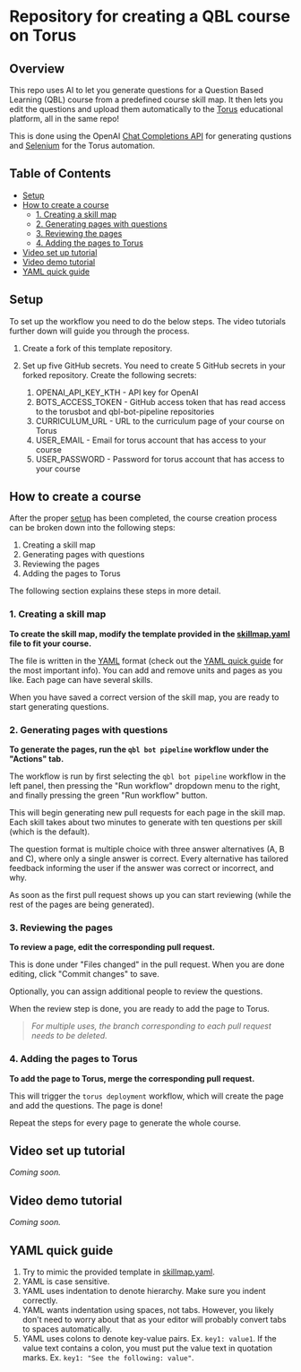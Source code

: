 # Repository for creating a QBL course on Torus

## Overview
This repo uses AI to let you generate questions for a Question Based Learning (QBL) course from a predefined course skill map. It then lets you edit the questions and upload them automatically to the [Torus](https://oli.cmu.edu/torus/) educational platform, all in the same repo!

This is done using the OpenAI [Chat Completions API](https://platform.openai.com/docs/guides/gpt/chat-completions-api) for generating qustions and [Selenium](https://www.selenium.dev/) for the Torus automation.

## Table of Contents
- [Setup](#setup)
- [How to create a course](#how-to-create-a-course)
  - [1. Creating a skill map](#1-creating-a-skill-map)
  - [2. Generating pages with questions](#2-generating-pages-with-questions)
  - [3. Reviewing the pages](#3-reviewing-the-pages)
  - [4. Adding the pages to Torus](#4-adding-the-pages-to-torus)
- [Video set up tutorial](#video-set-up-tutorial)
- [Video demo tutorial](#video-demo-tutorial)
- [YAML quick guide](#yaml-quick-guide)

## Setup

To set up the workflow you need to do the below steps. The video tutorials further down will guide you through the process.

1. Create a fork of this template repository.

2. Set up five GitHub secrets. You need to create 5 GitHub secrets in your forked repository. Create the following secrets:

    1. OPENAI_API_KEY_KTH - API key for OpenAI
    2. BOTS_ACCESS_TOKEN - GitHub access token that has read access to the torusbot and qbl-bot-pipeline repositories
    3. CURRICULUM_URL - URL to the curriculum page of your course on Torus
    4. USER_EMAIL - Email for torus account that has access to your course
    5. USER_PASSWORD - Password for torus account that has access to your course

## How to create a course

After the proper [setup](/skillmap.yaml) has been completed, the course creation process can be broken down into the following steps:

1. Creating a skill map
2. Generating pages with questions
3. Reviewing the pages
4. Adding the pages to Torus

The following section explains these steps in more detail.

### 1. Creating a skill map

**To create the skill map, modify the template provided in the [skillmap.yaml](/skillmap.yaml) file to fit your course.**

The file is written in the [YAML](https://en.wikipedia.org/wiki/YAML) format (check out the [YAML quick guide](#yaml-quick-guide) for the most important info). You can add and remove units and pages as you like. Each page can have several skills.

When you have saved a correct version of the skill map, you are ready to start generating questions.

### 2. Generating pages with questions

**To generate the pages, run the `qbl bot pipeline` workflow under the "Actions" tab.**

The workflow is run by first selecting the `qbl bot pipeline` workflow in the left panel, then pressing the "Run workflow" dropdown menu to the right, and finally pressing the green "Run workflow" button.

This will begin generating new pull requests for each page in the skill map. Each skill takes about two minutes to generate with ten questions per skill (which is the default). 

The question format is multiple choice with three answer alternatives (A, B and C), where only a single answer is correct. Every alternative has tailored feedback informing the user if the answer was correct or incorrect, and why.

As soon as the first pull request shows up you can start reviewing (while the rest of the pages are being generated).

### 3. Reviewing the pages

**To review a page, edit the corresponding pull request.**

This is done under "Files changed" in the pull request. When you are done editing, click "Commit changes" to save.

Optionally, you can assign additional people to review the questions.

When the review step is done, you are ready to add the page to Torus.

> *For multiple uses, the branch corresponding to each pull request needs to be deleted.* 

### 4. Adding the pages to Torus

**To add the page to Torus, merge the corresponding pull request.**

This will trigger the `torus deployment` workflow, which will create the page and add the questions. The page is done!

Repeat the steps for every page to generate the whole course.

## Video set up tutorial
*Coming soon.*

## Video demo tutorial
*Coming soon.*

## YAML quick guide

1. Try to mimic the provided template in [skillmap.yaml](skillmap.yaml).
2. YAML is case sensitive.
3. YAML uses indentation to denote hierarchy. Make sure you indent correctly.
4. YAML wants indentation using spaces, not tabs. However, you likely don't need to worry about that as your editor will probably convert tabs to spaces automatically.
5. YAML uses colons to denote key-value pairs. Ex. `key1: value1`. If the value text contains a colon, you must put the value text in quotation marks. Ex. `key1: "See the following: value"`.
